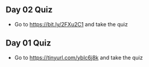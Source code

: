 ## Day 02 Quiz

* Go to https://bit.ly/2FXu2C1 and take the quiz

## Day 01 Quiz

* Go to https://tinyurl.com/yblc6j8k and take the quiz